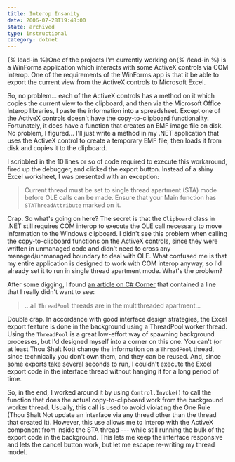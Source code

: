 ```yaml
---
title: Interop Insanity
date: 2006-07-28T19:48:00
state: archived
type: instructional
category: dotnet
---
```


{% lead-in %}One of the projects I'm currently working on{% /lead-in %} is a WinForms application which interacts with some ActiveX controls via COM interop. One of the requirements of the WinForms app is that it be able to export the current view from the ActiveX controls to Microsoft Excel.

So, no problem... each of the ActiveX controls has a method on it which copies the current view to the clipboard, and then via the Microsoft Office Interop libraries, I paste the information into a spreadsheet. Except one of the ActiveX controls doesn't have the copy-to-clipboard functionality. Fortunately, it does have a function that creates an EMF image file on disk. No problem, I figured... I'll just write a method in my .NET application that uses the ActiveX control to create a temporary EMF file, then loads it from disk and copies it to the clipboard.

I scribbled in the 10 lines or so of code required to execute this workaround, fired up the debugger, and clicked the export button. Instead of a shiny Excel worksheet, I was presented with an exception:

> Current thread must be set to single thread apartment (STA) mode before OLE calls can be made. Ensure that your Main function has `STAThreadAttribute` marked on it.

Crap. So what's going on here? The secret is that the `Clipboard` class in .NET still requires COM interop to execute the OLE call necessary to move information to the Windows clipboard. I didn't see this problem when calling the copy-to-clipboard functions on the ActiveX controls, since they were written in unmanaged code and didn't need to cross any managed/unmanaged boundary to deal with OLE. What confused me is that my entire application is designed to work with COM interop anyway, so I'd already set it to run in single thread apartment mode. What's the problem?

After some digging, I found [an article on C# Corner](http://www.c-sharpcorner.com/UploadFile/Ashish1/ThreadPool11052005132510PM/ThreadPool.aspx?ArticleID=a6242284-28a0-4029-911d-da59e5e86b62) that contained a line that I really didn't want to see:

> ...all `ThreadPool` threads are in the multithreaded apartment...

Double crap. In accordance with good interface design strategies, the Excel export feature is done in the background using a ThreadPool worker thread. Using the `ThreadPool` is a great low-effort way of spawning background processes, but I'd designed myself into a corner on this one. You can't (or at least Thou Shalt Not) change the information on a `ThreadPool` thread, since technically you don't own them, and they can be reused. And, since some exports take several seconds to run, I couldn't execute the Excel export code in the interface thread without hanging it for a long period of time.

So, in the end, I worked around it by using `Control.Invoke()` to call the function that does the actual copy-to-clipboard work from the background worker thread. Usually, this call is used to avoid violating the One Rule (Thou Shalt Not update an interface via any thread other than the thread that created it). However, this use allows me to interop with the ActiveX component from inside the STA thread --- while still running the bulk of the export code in the background. This lets me keep the interface responsive and lets the cancel button work, but let me escape re-writing my thread model.
